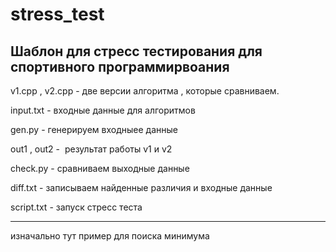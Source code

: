 # stress_test


## Шаблон для стресс тестирования для спортивного программирвоания 




v1.cpp , v2.cpp  - две версии алгоритма , которые сравниваем.


input.txt - входные данные для алгоритмов 


gen.py - генерируем входныее данные


out1 , out2 -  результат работы v1 и v2


check.py - сравниваем выходные данные


diff.txt - записываем найденные различия и входные данные


script.txt - запуск стресс теста

-----
изначально тут пример для поиска минимума
